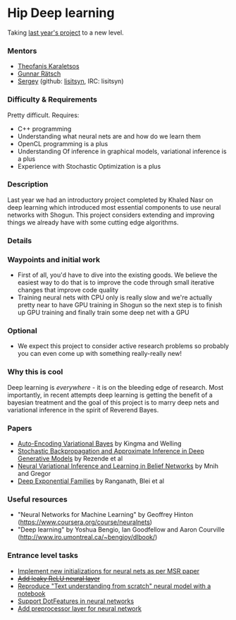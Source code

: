 # Hip Deep learning

Taking [last year's project](https://www.google-melange.com/gsoc/project/details/google/gsoc2014/khalednasr92/5657382461898752) to a new level.

### Mentors
 * [Theofanis Karaletsos](http://cbio.mskcc.org/directory/theofanis-karaletsos/index.html)
 * [Gunnar Rätsch](http://cbio.mskcc.org/research/ratsch-research-group/)
 * [Sergey](Sergey%20Lisitsyn) (github: [lisitsyn](https://github.com/lisitsyn), IRC: lisitsyn)

### Difficulty & Requirements

Pretty difficult. Requires:

 * C++ programming
 * Understanding what neural nets are and how do we learn them
 * OpenCL programming is a plus 
 * Understanding Of inference in graphical models, variational inference is a plus
 * Experience with Stochastic Optimization is a plus

### Description

Last year we had an introductory project completed by Khaled Nasr on deep learning which introduced most essential components to use neural networks with Shogun. This project considers extending and improving things we already have with some cutting edge algorithms.

### Details

### Waypoints and initial work

* First of all, you'd have to dive into the existing goods. We believe the easiest way to do that is to improve the code through small iterative changes that improve code quality
* Training neural nets with CPU only is really slow and we're actually pretty near to have GPU training in Shogun so the next step is to finish up GPU training and finally train some deep net with a GPU


### Optional

* We expect this project to consider active research problems so probably you can even come up with something really-really new!

### Why this is cool
Deep learning is *everywhere* - it is on the bleeding edge of research. 
Most importantly, in recent attempts deep learning is getting the benefit of a bayesian treatment and the goal of this project is to marry deep nets and variational inference in the spirit of Reverend Bayes.

### Papers
- [Auto-Encoding Variational Bayes](http://arxiv.org/abs/1312.6114) by Kingma and Welling
- [Stochastic Backpropagation and Approximate Inference in Deep Generative Models](http://arxiv.org/abs/1401.4082) by Rezende et al
- [Neural Variational Inference and Learning in Belief Networks](http://arxiv.org/abs/1402.0030) by Mnih and Gregor
- [Deep Exponential Families](http://arxiv.org/abs/1411.2581) by Ranganath, Blei et al

### Useful resources

- "Neural Networks for Machine Learning" by Geoffrey Hinton (https://www.coursera.org/course/neuralnets) 
- "Deep learning" by Yoshua Bengio, Ian Goodfellow and Aaron Courville (http://www.iro.umontreal.ca/~bengioy/dlbook/) 

### Entrance level tasks

- [Implement new initializations for neural nets as per MSR paper](https://github.com/shogun-toolbox/shogun/issues/2700)
- [~~Add leaky ReLU neural layer~~](https://github.com/shogun-toolbox/shogun/issues/2699)
- [Reproduce "Text understanding from scratch" neural model with a notebook](https://github.com/shogun-toolbox/shogun/issues/2701)
- [Support DotFeatures in neural networks](https://github.com/shogun-toolbox/shogun/issues/2709)
- [Add preprocessor layer for neural network](https://github.com/shogun-toolbox/shogun/issues/2710)